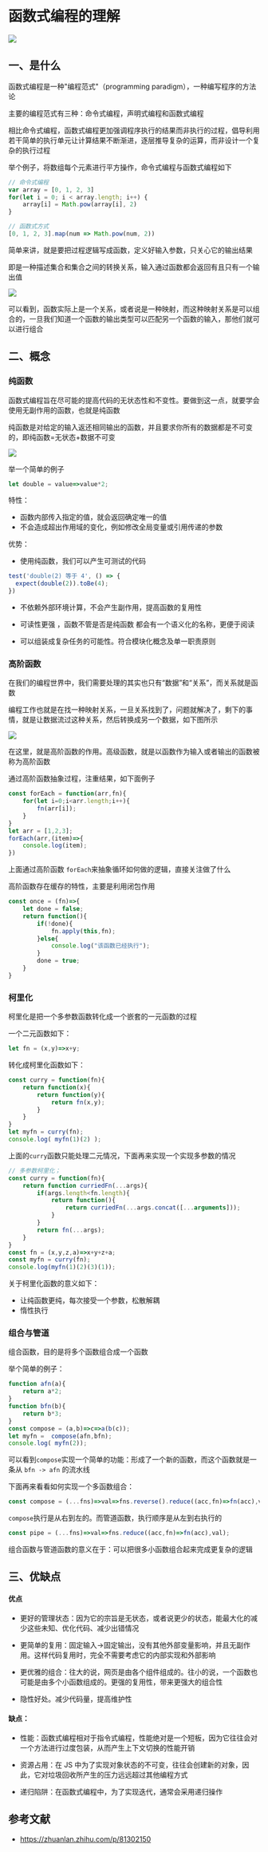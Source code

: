 # 函数式编程的理解

 ![](https://static.vue-js.com/ec0f6e80-8534-11eb-85f6-6fac77c0c9b3.png)

## 一、是什么

函数式编程是一种"编程范式"（programming paradigm），一种编写程序的方法论

主要的编程范式有三种：命令式编程，声明式编程和函数式编程

相比命令式编程，函数式编程更加强调程序执行的结果而非执行的过程，倡导利用若干简单的执行单元让计算结果不断渐进，逐层推导复杂的运算，而非设计一个复杂的执行过程

举个例子，将数组每个元素进行平方操作，命令式编程与函数式编程如下

```js
// 命令式编程
var array = [0, 1, 2, 3]
for(let i = 0; i < array.length; i++) {
    array[i] = Math.pow(array[i], 2)
}

// 函数式方式
[0, 1, 2, 3].map(num => Math.pow(num, 2))
```

简单来讲，就是要把过程逻辑写成函数，定义好输入参数，只关心它的输出结果

即是一种描述集合和集合之间的转换关系，输入通过函数都会返回有且只有一个输出值

 ![](https://static.vue-js.com/f9f83900-8534-11eb-85f6-6fac77c0c9b3.png)

可以看到，函数实际上是一个关系，或者说是一种映射，而这种映射关系是可以组合的，一旦我们知道一个函数的输出类型可以匹配另一个函数的输入，那他们就可以进行组合


## 二、概念

### 纯函数

函数式编程旨在尽可能的提高代码的无状态性和不变性。要做到这一点，就要学会使用无副作用的函数，也就是纯函数

纯函数是对给定的输入返还相同输出的函数，并且要求你所有的数据都是不可变的，即纯函数=无状态+数据不可变

 ![](https://static.vue-js.com/04f50720-8535-11eb-ab90-d9ae814b240d.png)

举一个简单的例子

```js
let double = value=>value*2;
```

特性：

- 函数内部传入指定的值，就会返回确定唯一的值
- 不会造成超出作用域的变化，例如修改全局变量或引用传递的参数

优势：

- 使用纯函数，我们可以产生可测试的代码

```js
test('double(2) 等于 4', () => {
  expect(double(2)).toBe(4);
})
```

- 不依赖外部环境计算，不会产生副作用，提高函数的复用性

- 可读性更强 ，函数不管是否是纯函数  都会有一个语义化的名称，更便于阅读

- 可以组装成复杂任务的可能性。符合模块化概念及单一职责原则



### 高阶函数

在我们的编程世界中，我们需要处理的其实也只有“数据”和“关系”，而关系就是函数

编程工作也就是在找一种映射关系，一旦关系找到了，问题就解决了，剩下的事情，就是让数据流过这种关系，然后转换成另一个数据，如下图所示

 ![](https://static.vue-js.com/104af1c0-8535-11eb-ab90-d9ae814b240d.png)

在这里，就是高阶函数的作用。高级函数，就是以函数作为输入或者输出的函数被称为高阶函数

通过高阶函数抽象过程，注重结果，如下面例子

```js
const forEach = function(arr,fn){
    for(let i=0;i<arr.length;i++){
        fn(arr[i]);
    }
}
let arr = [1,2,3];
forEach(arr,(item)=>{
    console.log(item);
})
```

上面通过高阶函数 `forEach`来抽象循环如何做的逻辑，直接关注做了什么

高阶函数存在缓存的特性，主要是利用闭包作用

```js
const once = (fn)=>{
    let done = false;
    return function(){
        if(!done){
            fn.apply(this,fn);
        }else{
            console.log("该函数已经执行");
        }
        done = true;
    }
}
```

### 柯里化

柯里化是把一个多参数函数转化成一个嵌套的一元函数的过程

一个二元函数如下：

```js
let fn = (x,y)=>x+y;
```

转化成柯里化函数如下：

```js
const curry = function(fn){
    return function(x){
        return function(y){
            return fn(x,y);
        }
    }
}
let myfn = curry(fn);
console.log( myfn(1)(2) );
```

上面的`curry`函数只能处理二元情况，下面再来实现一个实现多参数的情况

```js
// 多参数柯里化；
const curry = function(fn){
    return function curriedFn(...args){
        if(args.length<fn.length){
            return function(){
                return curriedFn(...args.concat([...arguments]));
            }
        }
        return fn(...args);
    }
}
const fn = (x,y,z,a)=>x+y+z+a;
const myfn = curry(fn);
console.log(myfn(1)(2)(3)(1));
```

关于柯里化函数的意义如下：

- 让纯函数更纯，每次接受一个参数，松散解耦
- 惰性执行



### 组合与管道

组合函数，目的是将多个函数组合成一个函数

举个简单的例子：

```js
function afn(a){
    return a*2;
}
function bfn(b){
    return b*3;
}
const compose = (a,b)=>c=>a(b(c));
let myfn =  compose(afn,bfn);
console.log( myfn(2));
```

可以看到`compose`实现一个简单的功能：形成了一个新的函数，而这个函数就是一条从 `bfn -> afn` 的流水线

下面再来看看如何实现一个多函数组合：

```js
const compose = (...fns)=>val=>fns.reverse().reduce((acc,fn)=>fn(acc),val);
```

`compose`执行是从右到左的。而管道函数，执行顺序是从左到右执行的

```js
const pipe = (...fns)=>val=>fns.reduce((acc,fn)=>fn(acc),val);
```

组合函数与管道函数的意义在于：可以把很多小函数组合起来完成更复杂的逻辑

## 三、优缺点

#### 优点

- 更好的管理状态：因为它的宗旨是无状态，或者说更少的状态，能最大化的减少这些未知、优化代码、减少出错情况

- 更简单的复用：固定输入->固定输出，没有其他外部变量影响，并且无副作用。这样代码复用时，完全不需要考虑它的内部实现和外部影响

- 更优雅的组合：往大的说，网页是由各个组件组成的。往小的说，一个函数也可能是由多个小函数组成的。更强的复用性，带来更强大的组合性

- 隐性好处。减少代码量，提高维护性

#### 缺点：

- 性能：函数式编程相对于指令式编程，性能绝对是一个短板，因为它往往会对一个方法进行过度包装，从而产生上下文切换的性能开销

- 资源占用：在 JS 中为了实现对象状态的不可变，往往会创建新的对象，因此，它对垃圾回收所产生的压力远远超过其他编程方式

- 递归陷阱：在函数式编程中，为了实现迭代，通常会采用递归操作


## 参考文献

- https://zhuanlan.zhihu.com/p/81302150
